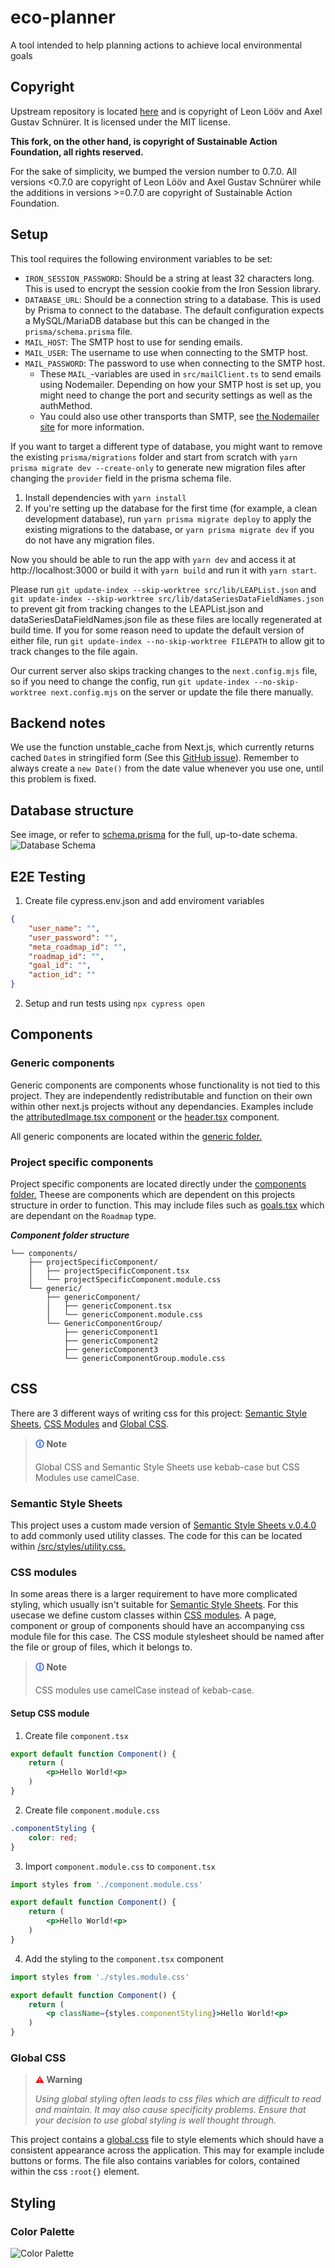 # eco-planner
A tool intended to help planning actions to achieve local environmental goals

## Copyright
Upstream repository is located [here](https://github.com/Leon-Loov/eco-planner) and is copyright of Leon Lööv and Axel Gustav Schnürer. It is licensed under the MIT license.

**This fork, on the other hand, is copyright of Sustainable Action Foundation, all rights reserved.**

For the sake of simplicity, we bumped the version number to 0.7.0. All versions <0.7.0 are copyright of Leon Lööv and Axel Gustav Schnürer while the additions in versions >=0.7.0 are copyright of Sustainable Action Foundation.

## Setup
This tool requires the following environment variables to be set:
- `IRON_SESSION_PASSWORD`: Should be a string at least 32 characters long. This is used to encrypt the session cookie from the Iron Session library.
- `DATABASE_URL`: Should be a connection string to a database. This is used by Prisma to connect to the database. The default configuration expects a MySQL/MariaDB database but this can be changed in the `prisma/schema.prisma` file.
- `MAIL_HOST`: The SMTP host to use for sending emails.
- `MAIL_USER`: The username to use when connecting to the SMTP host.
- `MAIL_PASSWORD`: The password to use when connecting to the SMTP host.
  - These `MAIL_`-variables are used in `src/mailClient.ts` to send emails using Nodemailer. Depending on how your SMTP host is set up, you might need to change the port and security settings as well as the authMethod.
  - Yau could also use other transports than SMTP, see [the Nodemailer site](https://www.nodemailer.com/transports/) for more information.

If you want to target a different type of database, you might want to remove the existing `prisma/migrations` folder and start from scratch with `yarn prisma migrate dev --create-only` to generate new migration files after changing the `provider` field in the prisma schema file.

1. Install dependencies with `yarn install`
2. If you're setting up the database for the first time (for example, a clean development database), run `yarn prisma migrate deploy` to apply the existing migrations to the database, or `yarn prisma migrate dev` if you do not have any migration files.

Now you should be able to run the app with `yarn dev` and access it at http://localhost:3000 or build it with `yarn build` and run it with `yarn start`.

Please run `git update-index --skip-worktree src/lib/LEAPList.json` and `git update-index --skip-worktree src/lib/dataSeriesDataFieldNames.json` to prevent git from tracking changes to the LEAPList.json and dataSeriesDataFieldNames.json file as these files are locally regenerated at build time.
If you for some reason need to update the default version of either file, run `git update-index --no-skip-worktree FILEPATH` to allow git to track changes to the file again.

Our current server also skips tracking changes to the `next.config.mjs` file, so if you need to change the config, run `git update-index --no-skip-worktree next.config.mjs` on the server or update the file there manually.

## Backend notes
We use the function unstable_cache from Next.js, which currently returns cached `Date`s in stringified form (See this [GitHub issue](https://github.com/vercel/next.js/issues/51613)). Remember to always create a `new Date()` from the date value whenever you use one, until this problem is fixed.

## Database structure
See image, or refer to [schema.prisma](/prisma/schema.prisma) for the full, up-to-date schema.
![Database Schema](/public/images/eco-planner.png "Database Schema")

## E2E Testing 


1. Create file cypress.env.json and add enviroment variables  

```json
{
    "user_name": "",
    "user_password": "",
    "meta_roadmap_id": "",
    "roadmap_id": "",
    "goal_id": "",
    "action_id": ""
}
```

2. Setup and run tests using `npx cypress open`

## Components

### Generic components
Generic components are components whose functionality is not tied to this project. They are independently redistributable and function on their own within other next.js projects without any dependancies. Examples include the [attributedImage.tsx component](/src/components/images/attributedImage.tsx) or the [header.tsx](/src/components/header/header.tsx) component. 

All generic components are located within the [generic folder.](/src/components/generic)

### Project specific components
Project specific components are located directly under the [components folder.](/src/components/) Theese are components which are dependent on this projects structure in order to function. This may include files such as [goals.tsx](/src/components/tables/goals.tsx) which are dependant on the `Roadmap` type.

***Component folder structure***
```
└── components/
    ├── projectSpecificComponent/
    │   ├── projectSpecificComponent.tsx
    │   └── projectSpecificComponent.module.css
    └── generic/
        ├── genericComponent/
        │   ├── genericComponent.tsx
        │   └── genericComponent.module.css
        └── GenericComponentGroup/
            ├── genericComponent1
            ├── genericComponent2
            ├── genericComponent3
            └── genericComponentGroup.module.css
```

## CSS

There are 3 different ways of writing css for this project: [Semantic Style Sheets](#semanticstylesheets), [CSS Modules](#cssmodules) and [Global CSS](#globalcss). 

> **<span style="color:#4169E1;">🛈</span> Note**
>
> Global CSS and Semantic Style Sheets use kebab-case but CSS Modules use camelCase.

<div id="semanticstylesheets"></div>

### Semantic Style Sheets 
This project uses a custom made version of [Semantic Style Sheets v.0.4.0](https://github.com/Axelgustavschnurer/semantic-style-sheets) to add commonly used utility classes. The code for this can be located within [/src/styles/utility.css.](/src/styles/utility.css) 

<TODO remove this and replace with site docs when those are added >

<div id="cssmodules"></div>

### CSS modules
In some areas there is a larger requirement to have more complicated styling, which usually isn't suitable for [Semantic Style Sheets](https://github.com/Axelgustavschnurer/semantic-style-sheets). For this usecase we define custom classes within [CSS modules](https://github.com/css-modules/css-modules). A page, component or group of components should have an accompanying css module file for this case. The CSS module stylesheet should be named after the file or group of files, which it belongs to.

> **<span style="color:#4169E1;">🛈</span> Note**
>
> CSS modules use camelCase instead of kebab-case.

#### Setup CSS module
1. Create file `component.tsx`
```jsx
export default function Component() {
    return (
        <p>Hello World!<p>
    )
}
```

2. Create file `component.module.css`
```css
.componentStyling {
    color: red;
}
```
3. Import `component.module.css` to `component.tsx`
```jsx
import styles from './component.module.css'

export default function Component() {
    return (
        <p>Hello World!<p>
    )
}
``` 

4. Add the styling to the `component.tsx` component 

```jsx
import styles from './styles.module.css'

export default function Component() {
    return (
        <p className={styles.componentStyling}>Hello World!<p>
    )
}
``` 

<div id="globalcss"></div>

### Global CSS

> **<span style="color:red;">⚠</span> Warning**
>
> *Using global styling often leads to css files which are difficult to read and maintain. It may also cause specificity problems. Ensure that your decision to use global styling is well thought through.*

This project contains a [global.css](/src/styles/global.css) file to style  elements which should have a consistent appearance across the application. This may for example include buttons or forms. The file also contains variables for colors, contained within the css `:root{}` element.

## Styling

### Color Palette
![Color Palette](/public/images/palette.png "Color Palette")
